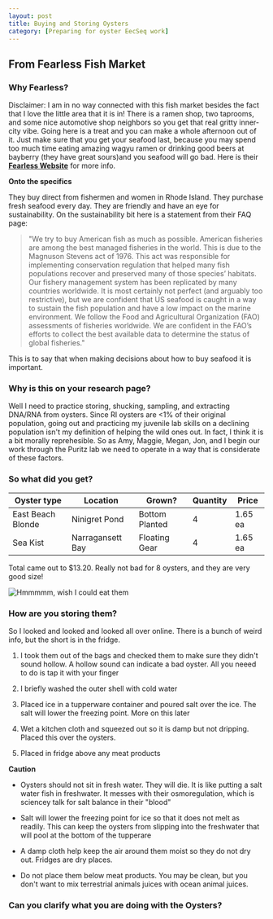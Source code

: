 ```yaml
---
layout: post
title: Buying and Storing Oysters
category: [Preparing for oyster EecSeq work]
---
```


## From Fearless Fish Market

### Why Fearless?

Disclaimer: I am in no way connected with this fish market besides the fact that I love the little area that it is in! There is a ramen shop, two taprooms, and some nice automotive shop neighbors so you get that real gritty inner-city vibe. Going here is a treat and you can make a whole afternoon out of it. Just make sure that you get your seafood last, because you may spend too much time eating amazing wagyu ramen or drinking good beers at bayberry (they have great sours)and you seafood will go bad. Here is their **[Fearless Website](https://www.fearlessfishmarket.com/)** for more info.

**Onto the specifics**

They buy direct from fishermen and women in Rhode Island. They purchase fresh seafood every day. They are friendly and have an eye for sustainability. On the sustainability bit here is a statement from their FAQ page: 

> "We try to buy American fish as much as possible. American fisheries are among the best managed fisheries in the world. This is due to the Magnuson Stevens act of 1976. This act was responsible for implementing conservation regulation that helped many fish populations recover and preserved many of those species’ habitats. Our fishery management system has been replicated by many countries worldwide.  It is most certainly not perfect (and arguably too restrictive), but we are confident that US seafood is caught in a way to sustain the fish population and have a low impact on the marine environment. We follow the Food and Agricultural Organization (FAO) assessments of fisheries worldwide.  We are confident in the FAO’s efforts to collect the best available data to determine the status of global fisheries."

This is to say that when making decisions about how to buy seafood it is important.

### Why is this on your research page?

Well I need to practice storing, shucking, sampling, and extracting DNA/RNA from oysters. Since RI oysters are <1% of their original population, going out and practicing my juvenile lab skills on a declining population isn't my definition of helping the wild ones out. In fact, I think it is a bit morally reprehesible. So as Amy, Maggie, Megan, Jon, and I begin our work through the Puritz lab we need to operate in a way that is considerate of these factors.

### So what did you get?

Oyster type | Location | Grown? | Quantity | Price |
------------|----------|--------|----------|-------|
East Beach Blonde | Ninigret Pond | Bottom Planted | 4 | 1.65 ea |
Sea Kist | Narragansett Bay | Floating Gear | 4 | 1.65 ea | 

Total came out to $13.20. Really not bad for 8 oysters, and they are very good size!

![Hmmmmm, wish I could eat them](https://github.com/madmolecularman/JMG_Puritz_Lab_Notebook/blob/master/images/oysters1.jpg)

### How are you storing them?

So I looked and looked and looked all over online. There is a bunch of weird info, but the short is in the fridge.

1) I took them out of the bags and checked them to make sure they didn't sound hollow. A hollow sound can indicate a bad oyster. All you neeed to  do is tap it with your finger

2) I briefly washed the outer shell with cold water

3) Placed ice in a tupperware container and poured salt over the ice. The salt will lower the freezing point. More on this later

4) Wet a kitchen cloth and squeezed out so it is damp but not dripping. Placed this over the oysters.

5) Placed in fridge above any meat products

**Caution**

* Oysters should not sit in fresh water. They will die. It is like putting a salt water fish in freshwater. It messes with their osmoregulation, which is sciencey talk for salt balance in their "blood"

* Salt will lower the freezing point for ice so that it does not melt as readily. This can keep the oysters from slipping into the freshwater that will pool at the bottom of the tupperare

* A damp cloth help keep the air around them moist so they do not dry out. Fridges are dry places.

* Do not place them below meat products. You may be clean, but you don't want to mix terrestrial animals juices with ocean animal juices.

### Can you clarify what you are doing with the Oysters?




